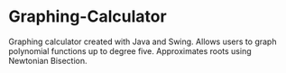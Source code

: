 # Graphing-Calculator
Graphing calculator created with Java and Swing. Allows users to graph polynomial functions up to degree five. Approximates roots using Newtonian Bisection. 
